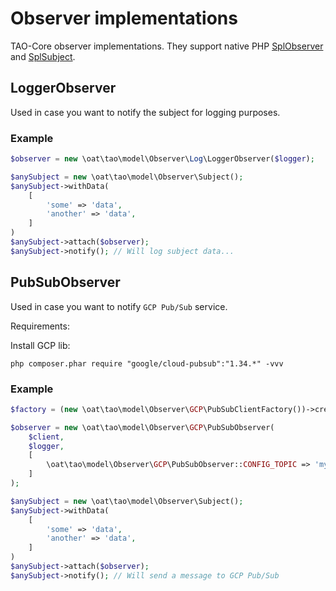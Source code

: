# Observer implementations

TAO-Core observer implementations. They support native PHP 
[SplObserver](https://www.php.net/manual/en/class.splobserver.php) and
[SplSubject](https://www.php.net/manual/en/class.splsubject.php).

## LoggerObserver

Used in case you want to notify the subject for logging purposes.

### Example

```php
$observer = new \oat\tao\model\Observer\Log\LoggerObserver($logger);

$anySubject = new \oat\tao\model\Observer\Subject();
$anySubject->withData(
    [
        'some' => 'data',
        'another' => 'data',
    ]
)
$anySubject->attach($observer);
$anySubject->notify(); // Will log subject data...
```

## PubSubObserver

Used in case you want to notify `GCP Pub/Sub` service.

Requirements:

Install GCP lib:

```shell
php composer.phar require "google/cloud-pubsub":"1.34.*" -vvv
```

### Example

```php
$factory = (new \oat\tao\model\Observer\GCP\PubSubClientFactory())->create();

$observer = new \oat\tao\model\Observer\GCP\PubSubObserver(
    $client,
    $logger,
    [
        \oat\tao\model\Observer\GCP\PubSubObserver::CONFIG_TOPIC => 'my_gcp_topic',
    ]
);

$anySubject = new \oat\tao\model\Observer\Subject();
$anySubject->withData(
    [
        'some' => 'data',
        'another' => 'data',
    ]
)
$anySubject->attach($observer);
$anySubject->notify(); // Will send a message to GCP Pub/Sub
```
